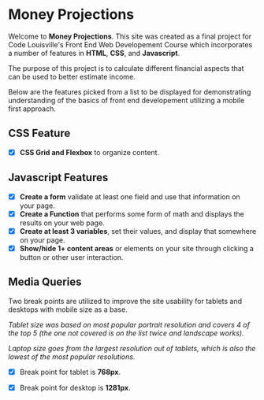 # Money Projections

Welcome to **Money Projections**. This site was created as a final 
project for Code Louisville's Front End Web Developement Course 
which incorporates a number of features in **HTML**, **CSS**, 
and **Javascript**.

The purpose of this project is to calculate different financial
aspects that can be used to better estimate income.

Below are the features picked from a list to be displayed for 
demonstrating understanding of the basics of front end developement
utilizing a mobile first approach.

## CSS Feature
* [x] __CSS Grid and Flexbox__ to organize content.

## Javascript Features
* [x] __Create a form__ validate at least one field and use that 
information on your page.
* [x] __Create a Function__ that performs some form of math and 
displays the results on your web page.
* [x] __Create at least 3 variables__, set their values, and 
display that somewhere on your page.
* [x] __Show/hide 1+ content areas__ or elements on your site 
through clicking a button or other user interaction.

## Media Queries
Two break points are utilized to improve the site usability 
for tablets and desktops with mobile size as a base. 

_Tablet size was based on most popular portrait resolution 
and covers 4 of the top 5 (the one not covered is on the 
list twice and landscape works)._

_Laptop size goes from the largest resolution out of tablets, 
which is also the lowest of the most popular resolutions._

* [x] Break point for tablet is __768px__.
* [x] Break point for desktop is __1281px__.

